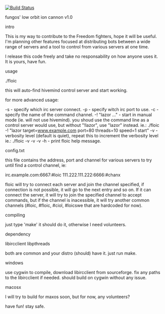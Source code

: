 [![Build Status](https://travis-ci.org/fungos/floic.svg?branch=master)](https://travis-ci.org/fungos/floic)

fungos' low orbit ion cannon v1.0

intro

This is my way to contribute to the Freedom fighters, hope it will be useful.
I'm planning other features focused at distributing bots between a wide range 
of servers and a tool to control from various servers at one time.

I release this code freely and take no responsability on how anyone uses it.
It is yours, have fun.

usage

./floic

this will auto-find hivemind control server and start working.

for more advanced usage:

-s <server> 	- specify which irc server connect.
-p <port> 	- specify witch irc port to use.
-c <channel> 	- specify the name of the command channel.
-! "lazor ..."  - start in manual mode (ie. will not use hivemind).
		  you shoud use the command line as a control server would use, 
		  but without "!lazor", use "lazor" instead.
		  ie.: ./floic -! "lazor target=www.example.com port=80 threads=10 speed=1 start"
-v		- verbosity level (default is quiet), repeat this to increment
	          the verbosity level ie.: ./floic -v -v -v
-h		- print floic help message.

config.txt

this file contains the address, port and channel for various servers to try 
until find a control channel, ie:

irc.example.com:6667:#loic
111.222.111.222:6666:#chanx

floic will try to connect each server and join the channel specified, if 
connection is not possible, it will go to the next entry and so on. If it can 
connect the server, it will try to join the specified channel to accept 
commands, but if the channel is inacessible, it will try another common 
channels (#loic, #floic, #ciol, #loicswe that are hardcoded for now).

compiling

just type 'make' it should do it, otherwise I need volunteers.

dependency

libircclient
libpthreads

both are common and your distro (should) have it. just run make.

windows

use cygwin to compile, download libircclient from sourceforge. fix any paths to
the libircclient if needed. should build on cygwin without any issue.

macosx

I will try to build for maxos soon, but for now, any volunteers?

have fun!
stay safe.
